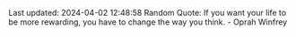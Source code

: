 Last updated: 2024-04-02 12:48:58
Random Quote: If you want your life to be more rewarding, you have to change the way you think. - Oprah Winfrey